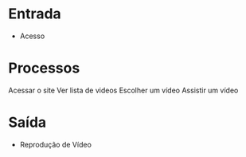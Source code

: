 # Entrada
* Acesso

# Processos
Acessar o site
Ver lista de videos
Escolher um vídeo
Assistir um vídeo

# Saída
* Reprodução de Vídeo